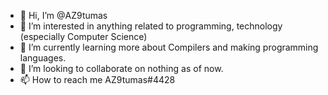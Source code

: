 - 👋 Hi, I’m @AZ9tumas
- 👀 I’m interested in anything related to programming, technology (especially Computer Science)
- 🌱 I’m currently learning more about Compilers and making programming languages.
- 💞️ I’m looking to collaborate on nothing as of now.
- 📫 How to reach me AZ9tumas#4428

<!---
AZ9tumas/AZ9tumas is a ✨ special ✨ repository because its `README.md` (this file) appears on your GitHub profile.
You can click the Preview link to take a look at your changes.
--->
